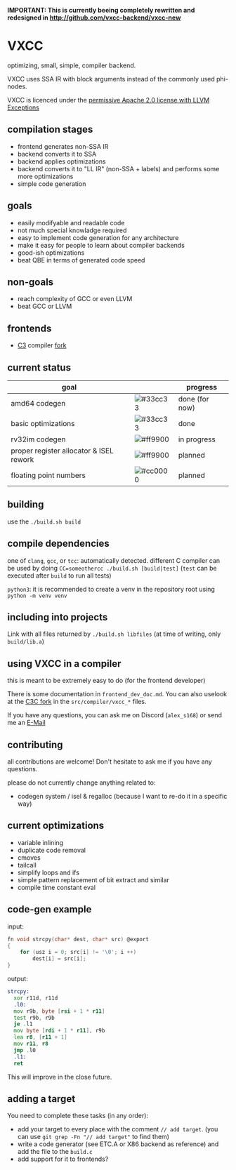 **IMPORTANT: This is currently beeing completely rewritten and redesigned in http://github.com/vxcc-backend/vxcc-new**




# VXCC
optimizing, small, simple, compiler backend.

VXCC uses SSA IR with block arguments instead of the commonly used phi-nodes.

VXCC is licenced under the [permissive Apache 2.0 license with LLVM Exceptions](LICENCE)

## compilation stages
- frontend generates non-SSA IR
- backend converts it to SSA
- backend applies optimizations
- backend converts it to "LL IR" (non-SSA + labels) and performs some more optimizations
- simple code generation

## goals
- easily modifyable and readable code
- not much special knowladge required
- easy to implement code generation for any architecture
- make it easy for people to learn about compiler backends
- good-ish optimizations
- beat QBE in terms of generated code speed

## **non**-goals
- reach complexity of GCC or even LLVM
- beat GCC or LLVM

## frontends
- [C3](https://c3-lang.org/) compiler [fork](https://github.com/alex-s168/c3c)

## current status
| goal                                    |                                                          | progress       |
| --------------------------------------- | -------------------------------------------------------- | -------------- |
| amd64 codegen                           | ![#33cc33](https://placehold.co/15x15/33cc33/33cc33.png) | done (for now) |
| basic optimizations                     | ![#33cc33](https://placehold.co/15x15/33cc33/33cc33.png) | done           |
| rv32im codegen                          | ![#ff9900](https://placehold.co/15x15/ff9900/ff9900.png) | in progress    |
| proper register allocator & ISEL rework | ![#ff9900](https://placehold.co/15x15/ff9900/cc0000.png) | planned        |
| floating point numbers                  | ![#cc0000](https://placehold.co/15x15/cc0000/cc0000.png) | planned        |

## building
use the `./build.sh build`

## compile dependencies 
one of `clang`, `gcc`, or `tcc`: automatically detected. different C compiler can be used by doing `CC=someothercc ./build.sh [build|test]` (`test` can be executed after `build` to run all tests)

`python3`: it is recommended to create a venv in the repository root using `python -m venv venv`

## including into projects
Link with all files returned by `./build.sh libfiles` (at time of writing, only `build/lib.a`)

## using VXCC in a compiler
this is meant to be extremely easy to do (for the frontend developer)

There is some documentation in `frontend_dev_doc.md`.
You can also uselook at the [C3C fork](https://github.com/alex-s168/c3c) in the `src/compiler/vxcc_*` files.

If you have any questions, you can ask me on Discord (`alex_s168`) or send me an [E-Mail](mailto:alexandernutz68@gmail.com)

## contributing
all contributions are welcome! Don't hesitate to ask me if you have any questions.

please do not currently change anything related to:
- codegen system / isel & regalloc (because I want to re-do it in a specific way)

## current optimizations
- variable inlining
- duplicate code removal
- cmoves
- tailcall
- simplify loops and ifs
- simple pattern replacement of bit extract and similar
- compile time constant eval

## code-gen example
input:
```c
fn void strcpy(char* dest, char* src) @export 
{
    for (usz i = 0; src[i] != '\0'; i ++)
        dest[i] = src[i];
}
```
output:
```asm
strcpy:
  xor r11d, r11d
  .l0:
  mov r9b, byte [rsi + 1 * r11]
  test r9b, r9b
  je .l1
  mov byte [rdi + 1 * r11], r9b
  lea r8, [r11 + 1]
  mov r11, r8
  jmp .l0
  .l1:
  ret
```
This will improve in the close future.

## adding a target 
You need to complete these tasks (in any order):
- add your target to every place with the comment `// add target`.
  (you can use `git grep -Fn "// add target"` to find them)
- write a code generator (see ETC.A or X86 backend as reference) and add the file to the `build.c`
- add support for it to frontends?
